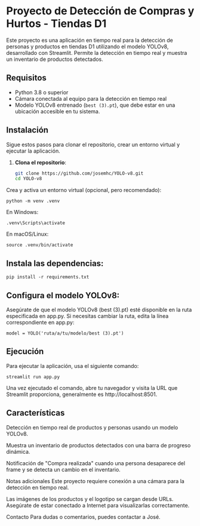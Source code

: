 # Proyecto de Detección de Compras y Hurtos - Tiendas D1

Este proyecto es una aplicación en tiempo real para la detección de personas y productos en tiendas D1 utilizando el modelo YOLOv8, desarrollado con Streamlit. Permite la detección en tiempo real y muestra un inventario de productos detectados.

## Requisitos

- Python 3.8 o superior
- Cámara conectada al equipo para la detección en tiempo real
- Modelo YOLOv8 entrenado (`best (3).pt`), que debe estar en una ubicación accesible en tu sistema.

## Instalación

Sigue estos pasos para clonar el repositorio, crear un entorno virtual y ejecutar la aplicación.

1. **Clona el repositorio**:
   ```bash
   git clone https://github.com/josemhc/YOLO-v8.git
   cd YOLO-v8
Crea y activa un entorno virtual (opcional, pero recomendado):

``````
python -m venv .venv
``````

En Windows:
``````
.venv\Scripts\activate
``````

En macOS/Linux:

``````
source .venv/bin/activate
``````

## Instala las dependencias:

``````
pip install -r requirements.txt
``````

## Configura el modelo YOLOv8:

Asegúrate de que el modelo YOLOv8 (best (3).pt) esté disponible en la ruta especificada en app.py.
Si necesitas cambiar la ruta, edita la línea correspondiente en app.py:
``````
model = YOLO('ruta/a/tu/modelo/best (3).pt')
``````

## Ejecución

Para ejecutar la aplicación, usa el siguiente comando:

``````
streamlit run app.py
``````

Una vez ejecutado el comando, abre tu navegador y visita la URL que Streamlit proporciona, generalmente es http://localhost:8501.

## Características

Detección en tiempo real de productos y personas usando un modelo YOLOv8.

Muestra un inventario de productos detectados con una barra de progreso dinámica.

Notificación de "Compra realizada" cuando una persona desaparece del frame y se detecta un cambio en el inventario.

Notas adicionales
Este proyecto requiere conexión a una cámara para la detección en tiempo real.

Las imágenes de los productos y el logotipo se cargan desde URLs. Asegúrate de estar conectado a Internet para visualizarlas correctamente.

Contacto
Para dudas o comentarios, puedes contactar a José.






